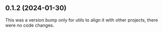 ## 0.1.2 (2024-01-30)

This was a version bump only for utils to align it with other projects, there were no code changes.